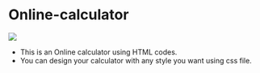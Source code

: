 # Online-calculator
![](path/to/ScreenShot.png)

- This is an Online calculator using HTML codes.
- You can design your calculator with any style you want using css file.






